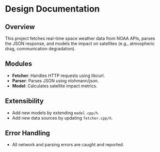 # Design Documentation

## Overview
This project fetches real-time space weather data from NOAA APIs, parses the JSON response, and models the impact on satellites (e.g., atmospheric drag, communication degradation).

## Modules
- **Fetcher**: Handles HTTP requests using libcurl.
- **Parser**: Parses JSON using nlohmann/json.
- **Model**: Calculates satellite impact metrics.

## Extensibility
- Add new models by extending `model.cpp/h`.
- Add new data sources by updating `fetcher.cpp/h`.

## Error Handling
- All network and parsing errors are caught and reported.
